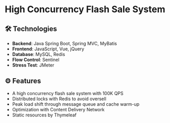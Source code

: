 # High Concurrency Flash Sale System

## 🛠  Technologies
* **Backend**: Java Spring Boot, Spring MVC, MyBatis
* **Frontend**: JavaScript, Vue, jQuery
* **Database**: MySQL, Redis
* **Flow Control**: Sentinel
* **Stress Test**: JMeter

## ⚙️  Features
* A high concurrency flash sale system with 100K QPS
* Distributed locks with Redis to avoid oversell
* Peak load shift through message queue and cache warm-up
* Optimization with Content Delivery Network
* Static resources by Thymeleaf
